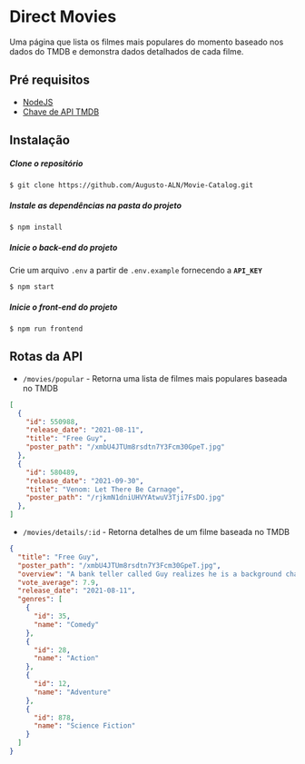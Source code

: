 # Direct Movies
Uma página que lista os filmes mais populares do momento baseado nos dados do TMDB e demonstra dados detalhados de cada filme.

## Pré requisitos
- [NodeJS](https://nodejs.org/en/)
- [Chave de API TMDB](https://www.youtube.com/watch?v=mbImkkJFxBs)

## Instalação
##### Clone o repositório
```
$ git clone https://github.com/Augusto-ALN/Movie-Catalog.git
```

##### Instale as dependências na pasta do projeto
```
$ npm install
```

##### Inicie o back-end do projeto
Crie um arquivo `.env` a partir de `.env.example` fornecendo a **`API_KEY`**
``` 
$ npm start 
```

##### Inicie o front-end do projeto
```
$ npm run frontend
```

## Rotas da API
- `/movies/popular` - Retorna uma lista de filmes mais populares baseada no TMDB
```json
[
  {
    "id": 550988,
    "release_date": "2021-08-11",
    "title": "Free Guy",
    "poster_path": "/xmbU4JTUm8rsdtn7Y3Fcm30GpeT.jpg"
  },
  {
    "id": 580489,
    "release_date": "2021-09-30",
    "title": "Venom: Let There Be Carnage",
    "poster_path": "/rjkmN1dniUHVYAtwuV3Tji7FsDO.jpg"
  },
]
```

- `/movies/details/:id` - Retorna detalhes de um filme baseada no TMDB

```json
{
  "title": "Free Guy",
  "poster_path": "/xmbU4JTUm8rsdtn7Y3Fcm30GpeT.jpg",
  "overview": "A bank teller called Guy realizes he is a background character in an open world video game called Free City that will soon go offline.",
  "vote_average": 7.9,
  "release_date": "2021-08-11",
  "genres": [
    {
      "id": 35,
      "name": "Comedy"
    },
    {
      "id": 28,
      "name": "Action"
    },
    {
      "id": 12,
      "name": "Adventure"
    },
    {
      "id": 878,
      "name": "Science Fiction"
    }
  ]
}
```